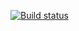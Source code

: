 [![Build status](https://ci.appveyor.com/api/projects/status/jkdaqmeob14oawv8/branch/main?svg=true)](https://ci.appveyor.com/project/Alekzandern/patterns2/branch/main)

